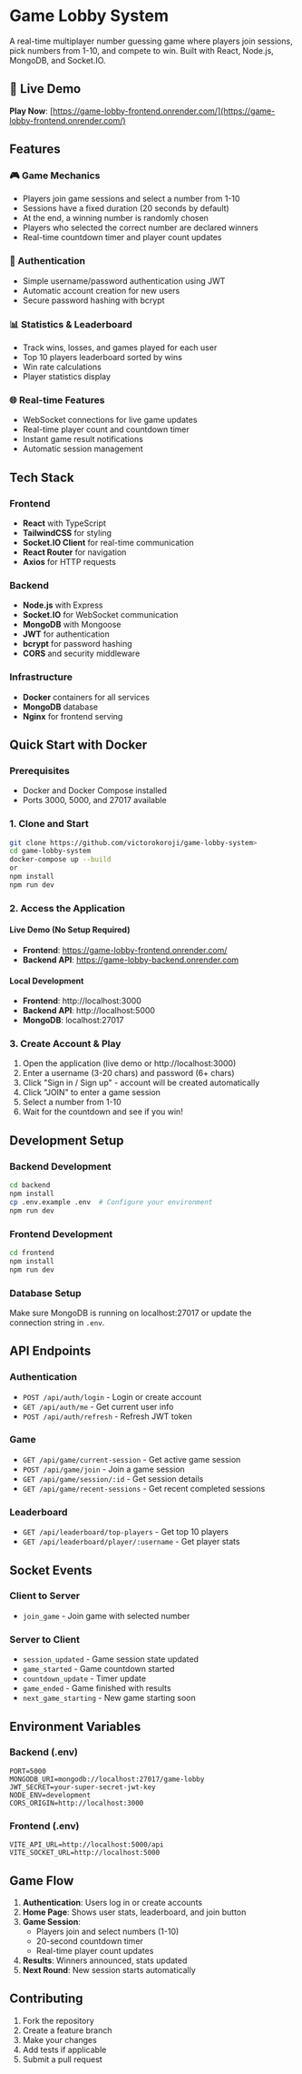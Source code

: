 # Game Lobby System

A real-time multiplayer number guessing game where players join sessions, pick numbers from 1-10, and compete to win. Built with React, Node.js, MongoDB, and Socket.IO.

## 🚀 Live Demo

**Play Now**: [https://game-lobby-frontend.onrender.com/](https://game-lobby-frontend.onrender.com/)

## Features

### 🎮 Game Mechanics

- Players join game sessions and select a number from 1-10
- Sessions have a fixed duration (20 seconds by default)
- At the end, a winning number is randomly chosen
- Players who selected the correct number are declared winners
- Real-time countdown timer and player count updates

### 🔐 Authentication

- Simple username/password authentication using JWT
- Automatic account creation for new users
- Secure password hashing with bcrypt

### 📊 Statistics & Leaderboard

- Track wins, losses, and games played for each user
- Top 10 players leaderboard sorted by wins
- Win rate calculations
- Player statistics display

### 🌐 Real-time Features

- WebSocket connections for live game updates
- Real-time player count and countdown timer
- Instant game result notifications
- Automatic session management

## Tech Stack

### Frontend

- **React** with TypeScript
- **TailwindCSS** for styling
- **Socket.IO Client** for real-time communication
- **React Router** for navigation
- **Axios** for HTTP requests

### Backend

- **Node.js** with Express
- **Socket.IO** for WebSocket communication
- **MongoDB** with Mongoose
- **JWT** for authentication
- **bcrypt** for password hashing
- **CORS** and security middleware

### Infrastructure

- **Docker** containers for all services
- **MongoDB** database
- **Nginx** for frontend serving

## Quick Start with Docker

### Prerequisites

- Docker and Docker Compose installed
- Ports 3000, 5000, and 27017 available

### 1. Clone and Start

```bash
git clone https://github.com/victorokoroji/game-lobby-system>
cd game-lobby-system
docker-compose up --build
or
npm install
npm run dev
```

### 2. Access the Application

#### Live Demo (No Setup Required)

- **Frontend**: https://game-lobby-frontend.onrender.com/
- **Backend API**: https://game-lobby-backend.onrender.com

#### Local Development

- **Frontend**: http://localhost:3000
- **Backend API**: http://localhost:5000
- **MongoDB**: localhost:27017

### 3. Create Account & Play

1. Open the application (live demo or http://localhost:3000)
2. Enter a username (3-20 chars) and password (6+ chars)
3. Click "Sign in / Sign up" - account will be created automatically
4. Click "JOIN" to enter a game session
5. Select a number from 1-10
6. Wait for the countdown and see if you win!

## Development Setup

### Backend Development

```bash
cd backend
npm install
cp .env.example .env  # Configure your environment
npm run dev
```

### Frontend Development

```bash
cd frontend
npm install
npm run dev
```

### Database Setup

Make sure MongoDB is running on localhost:27017 or update the connection string in `.env`.

## API Endpoints

### Authentication

- `POST /api/auth/login` - Login or create account
- `GET /api/auth/me` - Get current user info
- `POST /api/auth/refresh` - Refresh JWT token

### Game

- `GET /api/game/current-session` - Get active game session
- `POST /api/game/join` - Join a game session
- `GET /api/game/session/:id` - Get session details
- `GET /api/game/recent-sessions` - Get recent completed sessions

### Leaderboard

- `GET /api/leaderboard/top-players` - Get top 10 players
- `GET /api/leaderboard/player/:username` - Get player stats

## Socket Events

### Client to Server

- `join_game` - Join game with selected number

### Server to Client

- `session_updated` - Game session state updated
- `game_started` - Game countdown started
- `countdown_update` - Timer update
- `game_ended` - Game finished with results
- `next_game_starting` - New game starting soon

## Environment Variables

### Backend (.env)

```
PORT=5000
MONGODB_URI=mongodb://localhost:27017/game-lobby
JWT_SECRET=your-super-secret-jwt-key
NODE_ENV=development
CORS_ORIGIN=http://localhost:3000
```

### Frontend (.env)

```
VITE_API_URL=http://localhost:5000/api
VITE_SOCKET_URL=http://localhost:5000
```

## Game Flow

1. **Authentication**: Users log in or create accounts
2. **Home Page**: Shows user stats, leaderboard, and join button
3. **Game Session**:
   - Players join and select numbers (1-10)
   - 20-second countdown timer
   - Real-time player count updates
4. **Results**: Winners announced, stats updated
5. **Next Round**: New session starts automatically

## Contributing

1. Fork the repository
2. Create a feature branch
3. Make your changes
4. Add tests if applicable
5. Submit a pull request
